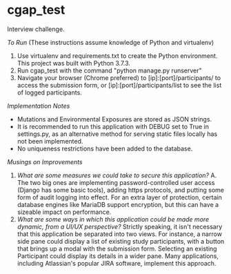 # cgap_test
Interview challenge.

*To Run* (These instructions assume knowledge of Python and virtualenv)
1. Use virtualenv and requirements.txt to create the Python environment.  This project was built with Python 3.7.3.
2. Run cgap_test with the command "python manage.py runserver"
3. Navigate your browser (Chrome preferred) to [ip]:[port]/participants/ to access the submission form, or [ip]:[port]/participants/list to see the list of logged participants.

*Implementation Notes*
- Mutations and Environmental Exposures are stored as JSON strings.
- It is recommended to run this application with DEBUG set to True in settings.py, as an alternative method for serving static files locally has not been implemented.
- No uniqueness restrictions have been added to the database.

*Musings on Improvements*
1. _What are some measures we could take to secure this application?_
A. The two big ones are implementing password-controlled user access (Django has some basic tools), adding https protocols, and putting some form of audit logging into effect.  For an extra layer of protection, certain database engines like MariaDB support encryption, but this can have a sizeable impact on performance.
2. _What are some ways in which this application could be made more dynamic, from a UI/UX perspective?_
Strictly speaking, it isn't necessary that this application be separated into two views.  For instance, a narrow side pane could display a list of existing study participants, with a button that brings up a modal with the submission form.  Selecting an existing Participant could display its details in a wider pane.  Many applications, including Atlassian's popular JIRA software, implement this approach.
